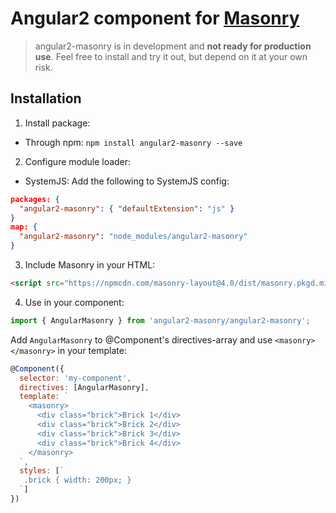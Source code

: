 Angular2 component for [Masonry](https://github.com/desandro/masonry)
==========

> angular2-masonry is in development and **not ready for production use**.
> Feel free to install and try it out, but depend on it at your own risk.

Installation
----------

1. Install package:
  * Through npm: `npm install angular2-masonry --save`

2. Configure module loader:
  * SystemJS:
  Add the following to SystemJS config:
  ```json
  packages: {
    "angular2-masonry": { "defaultExtension": "js" }
  }
  map: {
    "angular2-masonry": "node_modules/angular2-masonry" 
  }
  ```
3. Include Masonry in your HTML:
  
  ```html
  <script src="https://npmcdn.com/masonry-layout@4.0/dist/masonry.pkgd.min.js"></script>
  ```

4. Use in your component:
  
  ```javascript
  import { AngularMasonry } from 'angular2-masonry/angular2-masonry';
  ```
  
  Add `AngularMasonry` to @Component's directives-array and use `<masonry></masonry>` in your template:
  
  ```javascript
  @Component({
    selector: 'my-component',
    directives: [AngularMasonry],
    template: `
      <masonry>
        <div class="brick">Brick 1</div>
        <div class="brick">Brick 2</div>
        <div class="brick">Brick 3</div>
        <div class="brick">Brick 4</div>
      </masonry>
    `,
    styles: [`
     .brick { width: 200px; }
    `]
  })
  ```
